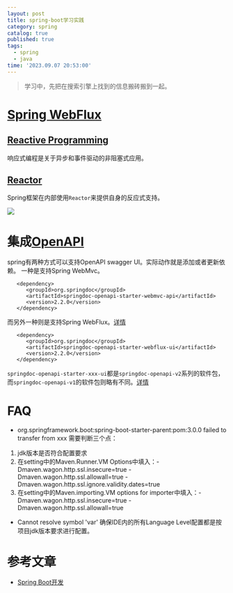 ```yaml
---
layout: post
title: spring-boot学习实践
category: spring
catalog: true
published: true
tags:
  - spring
  - java
time: '2023.09.07 20:53:00'
---
```

> 学习中，先把在搜索引擎上找到的信息搬砖搬到一起。

# [Spring WebFlux](https://docs.spring.io/spring-framework/docs/5.0.0.M5/spring-framework-reference/html/web-reactive.html)

## [Reactive Programming](https://spring.io/blog/2016/06/07/notes-on-reactive-programming-part-i-the-reactive-landscape)
响应式编程是关于异步和事件驱动的非阻塞式应用。

## [Reactor](https://projectreactor.io/)
Spring框架在内部使用`Reactor`来提供自身的反应式支持。

![](https://docs.spring.io/spring-framework/docs/5.0.0.M5/spring-framework-reference/html/images/webflux-overview.png)

# 集成[OpenAPI](https://www.openapis.org/)
spring有两种方式可以支持OpenAPI swagger UI。实际动作就是添加或者更新依赖。
一种是支持Spring WebMvc。
```maven
   <dependency>
      <groupId>org.springdoc</groupId>
      <artifactId>springdoc-openapi-starter-webmvc-api</artifactId>
      <version>2.2.0</version>
   </dependency>
```
而另外一种则是支持Spring WebFlux。[详情](https://springdoc.org/modules.html)
```maven
   <dependency>
      <groupId>org.springdoc</groupId>
      <artifactId>springdoc-openapi-starter-webflux-ui</artifactId>
      <version>2.2.0</version>
   </dependency>
```

`springdoc-openapi-starter-xxx-ui`都是`springdoc-openapi-v2`系列的软件包，而`springdoc-openapi-v1`的软件包则略有不同。[详情](https://springdoc.org/#migrating-from-springdoc-v1)

# FAQ
- org.springframework.boot:spring-boot-starter-parent:pom:3.0.0 failed to transfer from xxx
需要判断三个点：
1. jdk版本是否符合配置要求
2. 在setting中的Maven.Runner.VM Options中填入：-Dmaven.wagon.http.ssl.insecure=true -Dmaven.wagon.http.ssl.allowall=true -Dmaven.wagon.http.ssl.ignore.validity.dates=true
3. 在setting中的Maven.importing.VM options for importer中填入：-Dmaven.wagon.http.ssl.insecure=true -Dmaven.wagon.http.ssl.allowall=true

- Cannot resolve symbol 'var'
确保IDE内的所有Language Level配置都是按项目jdk版本要求进行配置。

# 参考文章
- [Spring Boot开发](https://www.liaoxuefeng.com/wiki/1252599548343744/1266265175882464)
